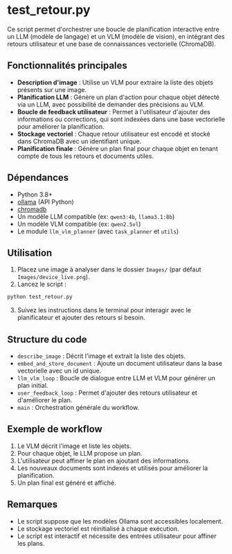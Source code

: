 # test_retour.py

Ce script permet d'orchestrer une boucle de planification interactive entre un LLM (modèle de langage) et un VLM (modèle de vision), en intégrant des retours utilisateur et une base de connaissances vectorielle (ChromaDB).

## Fonctionnalités principales
- **Description d'image** : Utilise un VLM pour extraire la liste des objets présents sur une image.
- **Planification LLM** : Génère un plan d'action pour chaque objet détecté via un LLM, avec possibilité de demander des précisions au VLM.
- **Boucle de feedback utilisateur** : Permet à l'utilisateur d'ajouter des informations ou corrections, qui sont indexées dans une base vectorielle pour améliorer la planification.
- **Stockage vectoriel** : Chaque retour utilisateur est encodé et stocké dans ChromaDB avec un identifiant unique.
- **Planification finale** : Génère un plan final pour chaque objet en tenant compte de tous les retours et documents utiles.

## Dépendances
- Python 3.8+
- [ollama](https://ollama.com/) (API Python)
- [chromadb](https://www.trychroma.com/)
- Un modèle LLM compatible (ex: `qwen3:4b`, `llama3.1:8b`)
- Un modèle VLM compatible (ex: `qwen2.5vl`)
- Le module `llm_vlm_planner` (avec `task_planner` et `utils`)

## Utilisation
1. Placez une image à analyser dans le dossier `Images/` (par défaut `Images/device_live.png`).
2. Lancez le script :

```bash
python test_retour.py
```

3. Suivez les instructions dans le terminal pour interagir avec le planificateur et ajouter des retours si besoin.

## Structure du code
- `describe_image` : Décrit l'image et extrait la liste des objets.
- `embed_and_store_document` : Ajoute un document utilisateur dans la base vectorielle avec un id unique.
- `llm_vlm_loop` : Boucle de dialogue entre LLM et VLM pour générer un plan initial.
- `user_feedback_loop` : Permet d'ajouter des retours utilisateur et d'améliorer le plan.
- `main` : Orchestration générale du workflow.

## Exemple de workflow
1. Le VLM décrit l'image et liste les objets.
2. Pour chaque objet, le LLM propose un plan.
3. L'utilisateur peut affiner le plan en ajoutant des informations.
4. Les nouveaux documents sont indexés et utilisés pour améliorer la planification.
5. Un plan final est généré et affiché.

## Remarques
- Le script suppose que les modèles Ollama sont accessibles localement.
- Le stockage vectoriel est réinitialisé à chaque exécution.
- Le script est interactif et nécessite des entrées utilisateur pour affiner les plans.
